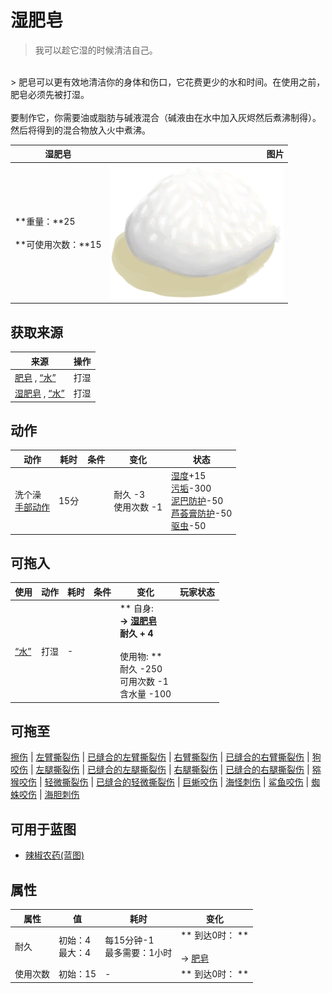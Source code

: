 # 湿肥皂  
> 我可以趁它湿的时候清洁自己。  
<br>  
> 肥皂可以更有效地清洁你的身体和伤口，它花费更少的水和时间。在使用之前，肥皂必须先被打湿。<br><br>要制作它，你需要油或脂肪与碱液混合（碱液由在水中加入灰烬然后煮沸制得）。然后将得到的混合物放入火中煮沸。  
  
  湿肥皂  |   图片   
 ----  |  ----:   
 **重量：**25<br><br>**可使用次数：**15  |  <img decoding="async" src="Sprite/SoapWet.png" href="a.md" style="max-width:300px;max-height:300px;">   
  
## 获取来源  
来源  |  操作  
----  |  ----  
[肥皂](SoapDry.md) , [“水”](tag_WaterAny.md)  |  打湿  
[湿肥皂](SoapWet.md) , [“水”](tag_WaterAny.md)  |  打湿  
## 动作  
动作  |  耗时  |  条件  |  变化  |  状态  
----  |  ----  |  ----  |  ----  |  ----  
洗个澡<br>[手部动作](HandAction.md)  |  15分  |    |  耐久  -3<br>使用次数  -1  |  [湿度](Wetness.md)+15<br>[污垢](Filth.md)-300<br>[泥巴防护](MudProtection.md)-50<br>[芦荟膏防护](AloeVeraGelProtection.md)-50<br>[驱虫](BugRepellentApplied.md)-50  
## 可拖入  
使用  |  动作  |  耗时  |  条件  |  变化  |  玩家状态  
----  |  ----  |  ----  |  ----  |  ----  |  ----  
[“水”](tag_WaterAny.md)  |  打湿<br>  |  -  |    |  ** 自身: **<br>→ [湿肥皂](SoapWet.md)<br>耐久 + 4<br><br>** 使用物: **<br>耐久  -250<br>可用次数  -1<br>含水量  -100  |    
## 可拖至  
[擦伤](W_Abrasion.md) | [左臂撕裂伤](W_ArmLacerationL.md) | [已缝合的左臂撕裂伤](W_ArmLacerationLStitched.md) | [右臂撕裂伤](W_ArmLacerationR.md) | [已缝合的右臂撕裂伤](W_ArmLacerationRStitched.md) | [狗咬伤](W_DogBite.md) | [左腿撕裂伤](W_LegLacerationL.md) | [已缝合的左腿撕裂伤](W_LegLacerationLStitched.md) | [右腿撕裂伤](W_LegLacerationR.md) | [已缝合的右腿撕裂伤](W_LegLacerationRStitched.md) | [猕猴咬伤](W_MacaqueBite.md) | [轻微撕裂伤](W_MinorLaceration.md) | [已缝合的轻微撕裂伤](W_MinorLacerationStitched.md) | [巨蜥咬伤](W_MonitorBite.md) | [海怪刺伤](W_SeahoundSting.md) | [鲨鱼咬伤](W_SharkBite.md) | [蜘蛛咬伤](W_SpiderBite.md) | [海胆刺伤](W_UrchinWound.md)  
## 可用于蓝图  
- [辣椒农药(蓝图)](Bp_PesticideChilli.md)  
  
  
## 属性   
属性  |  值  |  耗时  |  变化  
----  |  ----  |  ----  |  ----  
耐久  |  初始：4<br>最大：4  |  每15分钟-1<br>最多需要：1小时  |  ** 到达0时： **<br><br>→ [肥皂](SoapDry.md)  
使用次数  |  初始：15  |  -  |  ** 到达0时： **<br>  
